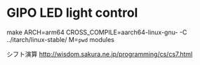 # GIPO LED light control
make ARCH=arm64 CROSS_COMPILE=aarch64-linux-gnu- -C ../itarch/linux-stable/  M=`pwd` modules


シフト演算
http://wisdom.sakura.ne.jp/programming/cs/cs7.html
